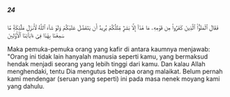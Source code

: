 ##### 24

<span class="ayah">فَقَالَ ٱلْمَلَؤُا۟ ٱلَّذِينَ كَفَرُوا۟ مِن قَوْمِهِۦ مَا هَٰذَآ إِلَّا بَشَرٌۭ مِّثْلُكُمْ يُرِيدُ أَن يَتَفَضَّلَ عَلَيْكُمْ وَلَوْ شَآءَ ٱللَّهُ لَأَنزَلَ مَلَٰٓئِكَةًۭ مَّا سَمِعْنَا بِهَٰذَا فِىٓ ءَابَآئِنَا ٱلْأَوَّلِينَ</span>

<span class="ayah_translation">Maka pemuka-pemuka orang yang kafir di antara kaumnya menjawab: "Orang ini tidak lain hanyalah manusia seperti kamu, yang bermaksud hendak menjadi seorang yang lebih tinggi dari kamu. Dan kalau Allah menghendaki, tentu Dia mengutus beberapa orang malaikat. Belum pernah kami mendengar (seruan yang seperti) ini pada masa nenek moyang kami yang dahulu.</span>
